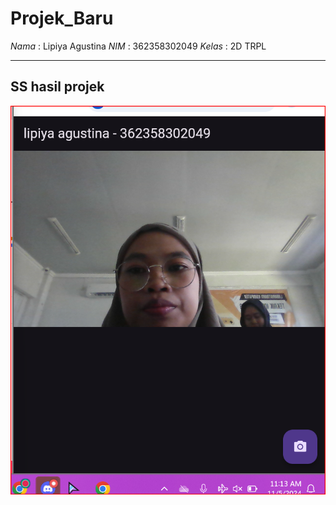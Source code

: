# Projek_Baru

*Nama*  : Lipiya Agustina
*NIM*   : 362358302049
*Kelas* : 2D TRPL

---

## SS hasil projek

![screenShoot pratikum](assets/10.png)